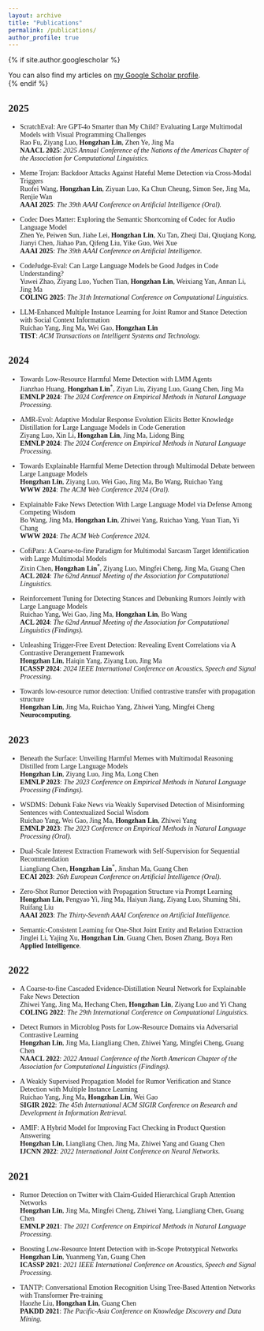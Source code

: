 ```yaml
---
layout: archive
title: "Publications"
permalink: /publications/
author_profile: true
---
```


{% if site.author.googlescholar %}
  <div class="wordwrap">You can also find my articles on <a href="{{site.author.googlescholar}}">my Google Scholar profile</a>.</div>
{% endif %}

<span style="font-family: 'euclid';">

## 2025
- ScratchEval: Are GPT-4o Smarter than My Child? Evaluating Large Multimodal Models with Visual Programming Challenges  
  Rao Fu, Ziyang Luo, **Hongzhan Lin**, Zhen Ye, Jing Ma  
  **NAACL 2025**: *2025 Annual Conference of the Nations of the Americas Chapter of the Association for Computational Linguistics.*

- Meme Trojan: Backdoor Attacks Against Hateful Meme Detection via Cross-Modal Triggers  
  Ruofei Wang, **Hongzhan Lin**, Ziyuan Luo, Ka Chun Cheung, Simon See, Jing Ma, Renjie Wan  
  **AAAI 2025**: *The 39th AAAI Conference on Artificial Intelligence (Oral).*

- Codec Does Matter: Exploring the Semantic Shortcoming of Codec for Audio Language Model  
  Zhen Ye, Peiwen Sun, Jiahe Lei, **Hongzhan Lin**, Xu Tan, Zheqi Dai, Qiuqiang Kong, Jianyi Chen, Jiahao Pan, Qifeng Liu, Yike Guo, Wei Xue  
  **AAAI 2025**: *The 39th AAAI Conference on Artificial Intelligence.*

- CodeJudge-Eval: Can Large Language Models be Good Judges in Code Understanding?  
  Yuwei Zhao, Ziyang Luo, Yuchen Tian, **Hongzhan Lin**, Weixiang Yan, Annan Li, Jing Ma  
  **COLING 2025**: *The 31th International Conference on Computational Linguistics.*

- LLM-Enhanced Multiple Instance Learning for Joint Rumor and Stance Detection with Social Context Information  
  Ruichao Yang, Jing Ma, Wei Gao, **Hongzhan Lin**  
  **TIST**: *ACM Transactions on Intelligent Systems and Technology.*

## 2024
- Towards Low-Resource Harmful Meme Detection with LMM Agents  
  Jianzhao Huang, **Hongzhan Lin**<sup>\*</sup>, Ziyan Liu, Ziyang Luo, Guang Chen, Jing Ma  
  **EMNLP 2024**: *The 2024 Conference on Empirical Methods in Natural Language Processing.*

- AMR-Evol: Adaptive Modular Response Evolution Elicits Better Knowledge Distillation for Large Language Models in Code Generation  
  Ziyang Luo, Xin Li, **Hongzhan Lin**, Jing Ma, Lidong Bing  
  **EMNLP 2024**: *The 2024 Conference on Empirical Methods in Natural Language Processing.*

- Towards Explainable Harmful Meme Detection through Multimodal Debate between Large Language Models  
  **Hongzhan Lin**, Ziyang Luo, Wei Gao, Jing Ma, Bo Wang, Ruichao Yang  
  **WWW 2024**: *The ACM Web Conference 2024 (Oral).*

- Explainable Fake News Detection With Large Language Model via Defense Among Competing Wisdom  
  Bo Wang, Jing Ma, **Hongzhan Lin**, Zhiwei Yang, Ruichao Yang, Yuan Tian, Yi Chang  
  **WWW 2024**: *The ACM Web Conference 2024.*

- CofiPara: A Coarse-to-fine Paradigm for Multimodal Sarcasm Target Identification with Large Multimodal Models  
  Zixin Chen, **Hongzhan Lin**<sup>\*</sup>, Ziyang Luo, Mingfei Cheng, Jing Ma, Guang Chen  
  **ACL 2024**: *The 62nd Annual Meeting of the Association for Computational Linguistics.*

- Reinforcement Tuning for Detecting Stances and Debunking Rumors Jointly with Large Language Models  
  Ruichao Yang, Wei Gao, Jing Ma, **Hongzhan Lin**, Bo Wang  
  **ACL 2024**: *The 62nd Annual Meeting of the Association for Computational Linguistics (Findings).*

- Unleashing Trigger-Free Event Detection: Revealing Event Correlations via A Contrastive Derangement Framework  
  **Hongzhan Lin**, Haiqin Yang, Ziyang Luo, Jing Ma  
  **ICASSP 2024**: *2024 IEEE International Conference on Acoustics, Speech and Signal Processing.*

- Towards low-resource rumor detection: Unified contrastive transfer with propagation structure  
  **Hongzhan Lin**, Jing Ma, Ruichao Yang, Zhiwei Yang, Mingfei Cheng  
  **Neurocomputing**.

## 2023
- Beneath the Surface: Unveiling Harmful Memes with Multimodal Reasoning Distilled from Large Language Models  
  **Hongzhan Lin**, Ziyang Luo, Jing Ma, Long Chen  
  **EMNLP 2023**: *The 2023 Conference on Empirical Methods in Natural Language Processing (Findings).*

- WSDMS: Debunk Fake News via Weakly Supervised Detection of Misinforming Sentences with Contextualized Social Wisdom  
  Ruichao Yang, Wei Gao, Jing Ma, **Hongzhan Lin**, Zhiwei Yang  
  **EMNLP 2023**: *The 2023 Conference on Empirical Methods in Natural Language Processing (Oral).*

- Dual-Scale Interest Extraction Framework with Self-Supervision for Sequential Recommendation  
  Liangliang Chen, **Hongzhan Lin**<sup>\*</sup>, Jinshan Ma, Guang Chen  
  **ECAI 2023**: *26th European Conference on Artificial Intelligence (Oral).*

- Zero-Shot Rumor Detection with Propagation Structure via Prompt Learning  
  **Hongzhan Lin**, Pengyao Yi, Jing Ma, Haiyun Jiang, Ziyang Luo, Shuming Shi, Ruifang Liu  
  **AAAI 2023**: *The Thirty-Seventh AAAI Conference on Artificial Intelligence.*

- Semantic-Consistent Learning for One-Shot Joint Entity and Relation Extraction  
  Jinglei Li, Yajing Xu, **Hongzhan Lin**, Guang Chen, Bosen Zhang, Boya Ren  
  **Applied Intelligence**.

## 2022
- A Coarse-to-fine Cascaded Evidence-Distillation Neural Network for Explainable Fake News Detection  
  Zhiwei Yang, Jing Ma, Hechang Chen, **Hongzhan Lin**, Ziyang Luo and Yi Chang  
  **COLING 2022**: *The 29th International Conference on Computational Linguistics.*

- Detect Rumors in Microblog Posts for Low-Resource Domains via Adversarial Contrastive Learning  
  **Hongzhan Lin**, Jing Ma, Liangliang Chen, Zhiwei Yang, Mingfei Cheng, Guang Chen  
  **NAACL 2022**: *2022 Annual Conference of the North American Chapter of the Association for Computational Linguistics (Findings).*

- A Weakly Supervised Propagation Model for Rumor Verification and Stance Detection with Multiple Instance Learning  
  Ruichao Yang, Jing Ma, **Hongzhan Lin**, Wei Gao  
  **SIGIR 2022**: *The 45th International ACM SIGIR Conference on Research and Development in Information Retrieval.*

- AMIF: A Hybrid Model for Improving Fact Checking in Product Question Answering  
  **Hongzhan Lin**, Liangliang Chen, Jing Ma, Zhiwei Yang and Guang Chen  
  **IJCNN 2022**: *2022 International Joint Conference on Neural Networks.*

## 2021
- Rumor Detection on Twitter with Claim-Guided Hierarchical Graph Attention Networks  
  **Hongzhan Lin**, Jing Ma, Mingfei Cheng, Zhiwei Yang, Liangliang Chen, Guang Chen  
  **EMNLP 2021**: *The 2021 Conference on Empirical Methods in Natural Language Processing.*

- Boosting Low-Resource Intent Detection with in-Scope Prototypical Networks  
  **Hongzhan Lin**, Yuanmeng Yan, Guang Chen  
  **ICASSP 2021**: *2021 IEEE International Conference on Acoustics, Speech and Signal Processing.*

- TANTP: Conversational Emotion Recognition Using Tree-Based Attention Networks with Transformer Pre-training  
  Haozhe Liu, **Hongzhan Lin**, Guang Chen  
  **PAKDD 2021**: *The Pacific-Asia Conference on Knowledge Discovery and Data Mining.*

<span>
